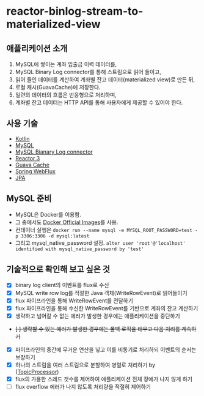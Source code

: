 # reactor-binlog-stream-to-materialized-view

## 애플리케이션 소개

1. MySQL에 쌓이는 계좌 입출금 이력 데이터를,
2. MySQL Binary Log connector를 통해 스트림으로 읽어 들이고,
3. 읽어 들인 데이터를 계산하여 계좌별 잔고 데이터(materialized view)로 만든 뒤,
4. 로컬 캐시(GuavaCache)에 저장한다.
5. 일련의 데이터의 흐름은 반응형으로 처리하며,
6. 계좌별 잔고 데이터는 HTTP API를 통해 사용자에게 제공할 수 있어야 한다.

## 사용 기술

- [Kotlin](https://kotlinlang.org)
- [MySQL](https://www.mysql.com)
- [MySQL Bianary Log connector](https://github.com/shyiko/mysql-binlog-connector-java)
- [Reactor 3](https://projectreactor.io/docs/core/release/reference/)
- [Guava Cache](https://github.com/google/guava/wiki/CachesExplained)
- [Spring WebFlux](https://docs.spring.io/spring/docs/current/spring-framework-reference/web-reactive.html)
- [JPA](https://spring.io/projects/spring-data-jpa)

## MySQL 준비

- MySQL은 Docker를 이용함.
- 그 중에서도 [Docker Official Images](https://hub.docker.com/_/mysql)를 사용.
- 컨테이너 실행은 `docker run --name mysql -e MYSQL_ROOT_PASSWORD=test -p 3306:3306 -d mysql:latest`
- 그리고 mysql_native_password 설정. `alter user 'root'@'localhost' identified with mysql_native_password by 'test'`

## 기술적으로 확인해 보고 싶은 것

- [x] binary log client의 이벤트를 flux로 수신
- [x] MySQL write row log를 적절한 Java 객체(WriteRowEvent)로 읽어들이기
- [x] flux 파이프라인을 통해 WriteRowEvent를 전달하기
- [x] flux 파이프라인을 통해 수신한 WriteRowEvent를 기반으로 계좌의 잔고 계산하기
- [x] 생략하고 넘어갈 수 없는 에러가 발생한 경우에는 애플리케이션을 중단하기
- ~~[ ] 생략할 수 있는 에러가 발생한 경우에는 폴백 로직을 태우고 다음 처리를 계속하기~~
- [x] 파이프라인의 중간에 무거운 연산을 넣고 이를 비동기로 처리하되 이벤트의 순서는 보장하기
- [x] 하나의 스트림을 여러 스트림으로 분할하여 병렬로 처리하기 by ([TopicProcessor](https://projectreactor.io/docs/core/release/api/reactor/core/publisher/TopicProcessor.html))
- [x] flux의 가용한 스레드 갯수를 제어하여 애플리케이션 전체 장애가 나지 않게 하기
- [ ] flux overflow 에러가 나지 않도록 처리량을 적절히 제어하기
